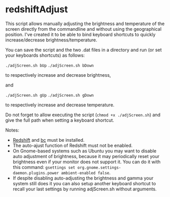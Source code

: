 # redshiftAdjust

This script allows manually adjusting the brightness and temperature of the screen directly from the commandline and without using the geographical position.
I've created it to be able to bind keyboard shortcuts to quickly increase/decrease brightness/temperature.

You can save the script and the two .dat files in a directory and run (or set your keyboards shortcuts) as follows:

`./adjScreen.sh bUp`
`./adjScreen.sh bDown`

to respectively increase and decrease brightness,

and

`./adjScreen.sh gUp`
`./adjScreen.sh gDown`

to respectively increase and decrease temperature.

Do not forget to allow executing the script (`chmod +x ./adjScreen.sh`) and give the full path when setting a keyboard shortcut.

Notes:

- [Redshift](https://github.com/jonls/redshift) and [bc](https://www.gnu.org/software/bc/) must be installed.
- The auto-ajust function of Redshift must not be enabled.
- On Gnome-based systems such as Ubuntu you may want to disable auto adjustment of brightness, because it may periodically reset your brightness even if your monitor does not support it. You can do it with this command: `gsettings set org.gnome.settings-daemon.plugins.power ambient-enabled false`.
- If despite disabling auto-adjusting the brightness and gamma your system still does it you can also setup another keyboard shortcut to recall your last settings by running adjScreen.sh without arguments.

